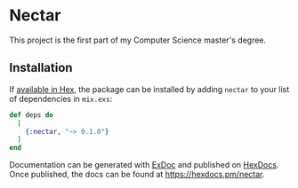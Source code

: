 # Nectar

This project is the first part of my Computer Science master's degree.

## Installation

If [available in Hex](https://hex.pm/docs/publish), the package can be installed
by adding `nectar` to your list of dependencies in `mix.exs`:

```elixir
def deps do
  [
    {:nectar, "~> 0.1.0"}
  ]
end
```

Documentation can be generated with [ExDoc](https://github.com/elixir-lang/ex_doc)
and published on [HexDocs](https://hexdocs.pm). Once published, the docs can
be found at <https://hexdocs.pm/nectar>.

